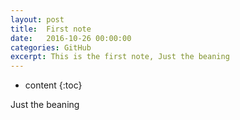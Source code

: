 ```yaml
---
layout: post
title:  First note
date:   2016-10-26 00:00:00
categories: GitHub
excerpt: This is the first note, Just the beaning
---
```


* content
{:toc}


Just the beaning

